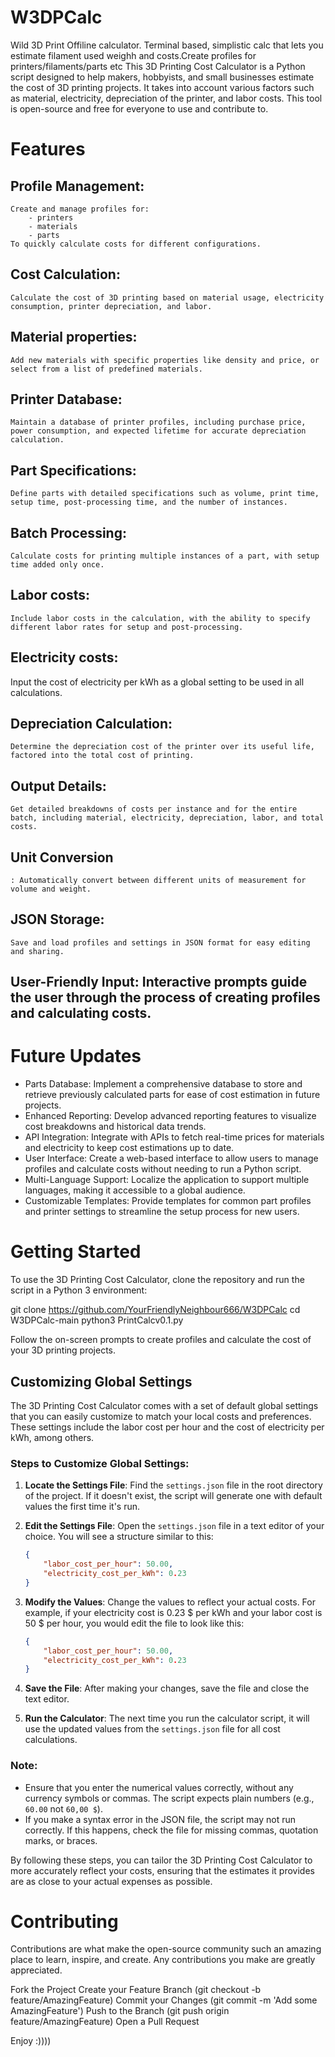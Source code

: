 # W3DPCalc
Wild 3D Print Offiline calculator. Terminal based, simplistic calc that lets you estimate filament used weighh and costs.Create profiles for printers/filaments/parts etc
This 3D Printing Cost Calculator is a Python script designed to help makers, hobbyists, and small businesses estimate the cost of 3D printing projects. It takes into account various factors such as material, electricity, depreciation of the printer, and labor costs. This tool is open-source and free for everyone to use and contribute to.

# Features

## Profile Management:
    Create and manage profiles for:
        - printers
        - materials
        - parts 
    To quickly calculate costs for different configurations.

## Cost Calculation:
    Calculate the cost of 3D printing based on material usage, electricity consumption, printer depreciation, and labor.
## Material properties:
    Add new materials with specific properties like density and price, or select from a list of predefined materials.
## Printer Database:
    Maintain a database of printer profiles, including purchase price, power consumption, and expected lifetime for accurate depreciation calculation.
## Part Specifications:
    Define parts with detailed specifications such as volume, print time, setup time, post-processing time, and the number of instances.
## Batch Processing: 
    Calculate costs for printing multiple instances of a part, with setup time added only once.
## Labor costs:
    Include labor costs in the calculation, with the ability to specify different labor rates for setup and post-processing.
## Electricity costs:
Input the cost of electricity per kWh as a global setting to be used in all calculations.
## Depreciation Calculation:
    Determine the depreciation cost of the printer over its useful life, factored into the total cost of printing.
## Output Details:
    Get detailed breakdowns of costs per instance and for the entire batch, including material, electricity, depreciation, labor, and total costs.
## Unit Conversion
    : Automatically convert between different units of measurement for volume and weight.
## JSON Storage:
    Save and load profiles and settings in JSON format for easy editing and sharing.
## User-Friendly Input: Interactive prompts guide the user through the process of creating profiles and calculating costs.


# Future Updates
- Parts Database: Implement a comprehensive database to store and retrieve previously calculated parts for ease of cost estimation in future projects.
-  Enhanced Reporting: Develop advanced reporting features to visualize cost breakdowns and historical data trends.
- API Integration: Integrate with APIs to fetch real-time prices for materials and electricity to keep cost estimations up to date.
- User Interface: Create a web-based interface to allow users to manage profiles and calculate costs without needing to run a Python script.
- Multi-Language Support: Localize the application to support multiple languages, making it accessible to a global audience.
- Customizable Templates: Provide templates for common part profiles and printer settings to streamline the setup process for new users.

# Getting Started
To use the 3D Printing Cost Calculator, clone the repository and run the script in a Python 3 environment:

git clone https://github.com/YourFriendlyNeighbour666/W3DPCalc
cd W3DPCalc-main
python3 PrintCalcv0.1.py

Follow the on-screen prompts to create profiles and calculate the cost of your 3D printing projects.


## Customizing Global Settings

The 3D Printing Cost Calculator comes with a set of default global settings that you can easily customize to match your local costs and preferences. These settings include the labor cost per hour and the cost of electricity per kWh, among others.

### Steps to Customize Global Settings:

1. **Locate the Settings File**: Find the `settings.json` file in the root directory of the project. If it doesn't exist, the script will generate one with default values the first time it's run.

2. **Edit the Settings File**: Open the `settings.json` file in a text editor of your choice. You will see a structure similar to this:

    ```json
    {
        "labor_cost_per_hour": 50.00,
        "electricity_cost_per_kWh": 0.23
    }
    ```

3. **Modify the Values**: Change the values to reflect your actual costs. For example, if your electricity cost is 0.23 $ per kWh and your labor cost is 50 $ per hour, you would edit the file to look like this:

    ```json
    {
        "labor_cost_per_hour": 50.00,
        "electricity_cost_per_kWh": 0.23
    }
    ```

4. **Save the File**: After making your changes, save the file and close the text editor.

5. **Run the Calculator**: The next time you run the calculator script, it will use the updated values from the `settings.json` file for all cost calculations.

### Note:

- Ensure that you enter the numerical values correctly, without any currency symbols or commas. The script expects plain numbers (e.g., `60.00` not `60,00 $`).
- If you make a syntax error in the JSON file, the script may not run correctly. If this happens, check the file for missing commas, quotation marks, or braces.

By following these steps, you can tailor the 3D Printing Cost Calculator to more accurately reflect your costs, ensuring that the estimates it provides are as close to your actual expenses as possible.


# Contributing

Contributions are what make the open-source community such an amazing place to learn, inspire, and create. Any contributions you make are greatly appreciated.

Fork the Project
Create your Feature Branch (git checkout -b feature/AmazingFeature)
Commit your Changes (git commit -m 'Add some AmazingFeature')
Push to the Branch (git push origin feature/AmazingFeature)
Open a Pull Request


Enjoy :))))
